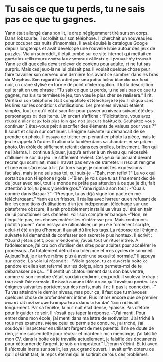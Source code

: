 # Tu sais ce que tu perds, tu ne sais pas ce que tu gagnes.

Yann était allongé dans son lit, le drap négligemment tiré sur son corps. Dans l’obscurité, il scrollait sur son téléphone. Il cherchait un nouveau jeu pour occuper ces nuits d’insomnies. Il avait épuisé le catalogue Google depuis longtemps et avait développé une nouvelle lubie autour des jeux de puzzles. Via un subreddit, il était tombé sur ce site internet qui mettait en garde les utilisateurs contre les contenus délicats qui pouvait s’y trouvait. Yann se dit que cella devait relever de contenu pour adulte, et ne fut pas surpris. Mais ces jeux-là ne lui plaisait pas. Il voulait quelque chose pour faire travailler son cerveau une dernière fois avant de sombrer dans les bras de Morphée. Son regard fut attiré par une petite icône blanche sur fond noir, un crâne stylisé en forme de point d’interrogation. Il lut la description qui tenait en une phrase :
“Tu sais ce que tu perds, tu ne sais pas ce que tu gagnes, mais si tu termines le jeu, ton vœu le plus cher se réalisera.” Il rit. Vérifia si son téléphone était compatible et téléchargé le jeu. Il cliqua sans les lires sur les conditions d’utilisations. Les premiers niveaux étaient simples, tout ce qu’il eût à sacrifier pour passer au niveau suivant été des personnages ou des items. Un encart s’afficha : 
“Félicitations, vous avez réussi à aller deux fois plus loin que nos joueurs habituels. Souhaitez-vous continuer ? êtes-vous prêt à sacrifier des éléments de valeurs pour vous ?” Il sourit et cliqua sur continuer.
L’énigme suivante lui demandait de se prendre en photo. Il essaya de tricher en prenant en photo la pièce, mais le jeu le rappela à l’ordre. Il ralluma la lumière dans sa chambre, et se prit en photo. Un drôle de sifflement retentit dans ces oreilles, brièvement. Rien qui ne l’alarma. Il continua à jouer, jusqu’à arriver à un niveau qui nécessité d’allumer le son du jeu : le sifflement revient. Ces yeux lui piquant devant l’écran qui scintillait, mais il n’avait pas envie de s’arrêter. Il résolut l’énigme et une voix s’adressa à lui, j’ai ton visage, je connais tes expressions faciales, mais je ne suis pas toi, qui suis-je. 
-”Bah, mon reflet ?”
La voix qui sortait de son téléphone rigola :
-”Bien, je vois que tu as finalement décidé de jouer avec moi, tout le monde ne prête pas attention à ce que je dis, fait attention à toi, tu peux y perdre gros.”
Yann rigola à son tour :
-”Ouais, comme dans Bazaar ?”
-”Presque, tu as déjà signé ton pacte en me téléchargeant.”
Yann eu un frisson. Il réalisa avec horreur qu’en refusant de lire les conditions d’utilisations d’un jeu indépendant téléchargé sur une plateforme obscure, il avait probablement installé un virus qui été en train de lui ponctionner ces données, voir son compte en banque.
-”Non, ne t’inquiète pas, ces choses matérielles n’intéresse peu. Mais continuons plutôt à jouer.”
Yann essaya de rationaliser, un jeu été forcément scripté, celui-ci été un jeu d’horreur, il aurait dû lire les tags. La réponse de l’énigme suivante lui demandait de confesser son secret le plus honteux. Il écrivit :
“Quand j’étais petit, pour m’endormir, j’avais tout un rituel intime. À l’adolescence, j’ai cru bon d’utiliser des sites pour adultes pour accélérer le processus. J’ai totalement détruit ma tolérance et mes cycles de sommeil. Aujourd’hui, je n’arrive même plus à avoir une sexualité normale.”  Il appuya sur entrée. La voix lui répondit :
-”Vilain garçon, tu as ouvert la boite de pandore et elle s’est refermé sur tes doigts, alors permets-moi de te débarrasser de ça… ”
Il sentit un chatouillement dans son bas ventre, comme si son membre s’était soudain endormi, engourdi. Il souleva le drap : tout avait l’air normale. Il n’avait aucune idée de ce qu’il avait pu perdre. Les énigmes suivantes portaient sur des nerfs, mais il ne fi pas la connexion. 
-” Tu vas atteindre le dernier niveau, mas pour ça, il faut que tu m’avoues quelques chose de profondément intime. Plus intime encore que ce premier secret, dit moi ce que tu emporteras dans ta tombe”
Yann réfléchit longuement. Par sa fenêtre, la nuit nuit était dense, épaisse. Pas d’étoile pour le guider ce soir. Il n’osait pas taper la réponse.
-”J’ai menti. Pour entrer dans mon école, j’ai menti dans ma lettre de motivation. J’ai triché à tous mes examens. Même celui du permis de conduire, j’ai triché, j’ai soudoyé l’inspecteur en utilisant l’argent de mes parents. Il ne se doute de rien, je me suis endetté pour réussir et maintenir mon mensonge, j’ai falsifié mon CV, dans la boite où je travaille actuellement, je falsifie des documents pour détourner de l’argent, je suis un imposteur.” 
L’écran s’éteint. Et lui avec. Il s’écroula inerte sur son lit, les yeux grand ouvert. Il avait enfin obtenu ce qu’il désirait tant, le repos éternel qui le sortirait de tous ces problèmes. 
